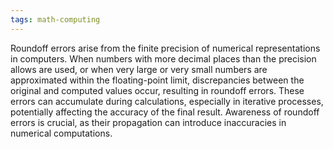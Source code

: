 ```yaml
---
tags: math-computing
---
```

Roundoff errors arise from the finite precision of numerical representations in computers. When numbers with more decimal places than the precision allows are used, or when very large or very small numbers are approximated within the floating-point limit, discrepancies between the original and computed values occur, resulting in roundoff errors.
These errors can accumulate during calculations, especially in iterative processes, potentially affecting the accuracy of the final result. Awareness of roundoff errors is crucial, as their propagation can introduce inaccuracies in numerical computations.
